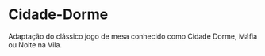 # Cidade-Dorme
Adaptação do clássico jogo de mesa conhecido como Cidade Dorme, Máfia ou Noite na Vila.
